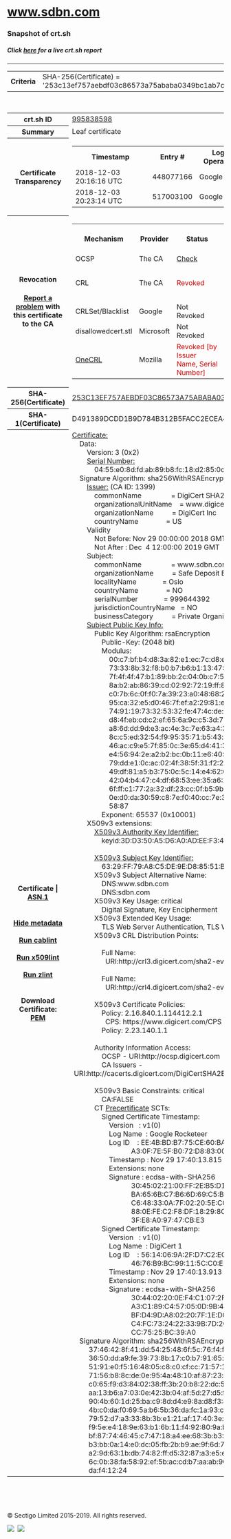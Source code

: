 # www.sdbn.com
### Snapshot of crt.sh
##### Click [here](https://crt.sh/?q=253C13EF757AEBDF03C86573A75ABABA0349BC1AB7CDC8D29C6206BC4227EDAA) for a live crt.sh report

---
<!DOCTYPE HTML PUBLIC "-//W3C//DTD HTML 4.0 Transitional//EN">
<HTML>

<BODY>

<TABLE>
  <TR>
    <TH class="outer">Criteria</TH>
    <TD class="outer">SHA-256(Certificate) = '253c13ef757aebdf03c86573a75ababa0349bc1ab7cdc8d29c6206bc4227edaa'</TD>
  </TR>
</TABLE>
<BR>
<TABLE>
  <TR>
    <TH class="outer">crt.sh ID</TH>
    <TD class="outer"><A href="?id=995838598">995838598</A></TD>
  </TR>
  <TR>
    <TH class="outer">Summary</TH>
    <TD class="outer">Leaf certificate</TD>
  </TR>
  <TR>
    <TH class="outer">Certificate<BR>Transparency</TH>
    <TD class="outer">
<TABLE class="options" style="margin-left:0px">
  <TR>
    <TH>Timestamp</TH>
    <TH>Entry #</TH>
    <TH>Log Operator</TH>
    <TH>Log URL</TH>
  </TR>
  <TR>
    <TD>2018-12-03&nbsp; <FONT class="small">20:16:16 UTC</FONT></TD>
    <TD>448077166</TD>
    <TD>Google</TD>
    <TD>https://ct.googleapis.com/pilot</TD>
  </TR>
  <TR>
    <TD>2018-12-03&nbsp; <FONT class="small">20:23:14 UTC</FONT></TD>
    <TD>517003100</TD>
    <TD>Google</TD>
    <TD>https://ct.googleapis.com/rocketeer</TD>
  </TR>
</TABLE>
    </TD>
  </TR>
  <TR>
    <TH class="outer">Revocation<BR><BR>
      <DIV class="small" style="padding-top:3px"><A href="?id=995838598&opt=problemreporting">Report a problem</A> with<BR>this certificate to the CA</DIV></TH>
    <TD class="outer">
      <TABLE class="options" style="margin-left:0px">
        <TR>
          <TH>Mechanism</TH>
          <TH>Provider</TH>
          <TH>Status</TH>
          <TH>Revocation Date</TH>
          <TH>Last Observed in CRL</TH>
          <TH>Last Checked <SPAN style="color:#CC0000;vertical-align:middle;font-size:70%;font-weight:normal">(Error)</SPAN></TH>
        </TR>
        <TR>
          <TD>OCSP</TD>
          <TD>The CA</TD>
          <TD><A href="?id=995838598&opt=ocsp">Check</A></TD>
          <TD><SPAN style="color:#888888">?</SPAN></TD>
          <TD><SPAN style="color:#888888">n/a</SPAN></TD>
          <TD><SPAN style="color:#888888">?</SPAN></TD>
        </TR>
        <TR>
          <TD>CRL</TD>
          <TD>The CA</TD>
          <TD><SPAN style="color:#CC0000">Revoked</SPAN></TD><TD>2019-03-20&nbsp; <FONT class="small">06:06:39 UTC</FONT></TD><TD>2019-12-04&nbsp; <FONT class="small">00:43:51 UTC</FONT></TD><TD>2019-12-04&nbsp; <FONT class="small">17:05:19 UTC</FONT></TD>
        </TR>
        <TR>
          <TD>CRLSet/Blacklist</TD>
          <TD>Google</TD>
          <TD>Not Revoked</TD>
          <TD><SPAN style="color:#888888">n/a</SPAN></TD>
          <TD><SPAN style="color:#888888">n/a</SPAN></TD>
          <TD><SPAN style="color:#888888">n/a</SPAN></TD>
        </TR>
        <TR>
          <TD>disallowedcert.stl</TD>
          <TD>Microsoft</TD>
          <TD>Not Revoked</TD>
          <TD><SPAN style="color:#888888">n/a</SPAN></TD>
          <TD><SPAN style="color:#888888">n/a</SPAN></TD>
          <TD><SPAN style="color:#888888">n/a</SPAN></TD>
        </TR>
        <TR>
          <TD><A href="/mozilla-onecrl" target="_blank">OneCRL</A></TD>
          <TD>Mozilla</TD>
          <TD><SPAN style="color:#CC0000">Revoked [by Issuer Name, Serial Number]</SPAN></TD><TD>2019-03-26&nbsp; <FONT class="small">04:37:00 UTC</FONT></TD>
          <TD><SPAN style="color:#888888">n/a</SPAN></TD>
          <TD><SPAN style="color:#888888">n/a</SPAN></TD>
        </TR>
      </TABLE>
    </TD>
  </TR>
  <TR>
    <TH class="outer">SHA-256(Certificate)</TH>
    <TD class="outer"><A href="//censys.io/certificates/253c13ef757aebdf03c86573a75ababa0349bc1ab7cdc8d29c6206bc4227edaa">253C13EF757AEBDF03C86573A75ABABA0349BC1AB7CDC8D29C6206BC4227EDAA</A></TD>
  </TR>
  <TR>
    <TH class="outer">SHA-1(Certificate)</TH>
    <TD class="outer">D491389DCDD1B9D784B312B5FACC2ECEA441A5A7</TD>
  </TR>
  <TR>
    <TH class="outer">Certificate | <A href="?asn1=995838598">ASN.1</A>
      <SPAN class="small"><BR>
      <BR><BR><A href="?id=995838598&opt=nometadata">Hide metadata</A>
      <BR><BR><A href="?id=995838598&opt=cablint">Run cablint</A>
      <BR><BR><A href="?id=995838598&opt=x509lint">Run x509lint</A>
      <BR><BR><A href="?id=995838598&opt=zlint">Run zlint</A>
      <BR><BR><BR>Download Certificate: <A href="?d=995838598">PEM</A>
      </SPAN>
    </TH>
    <TD class="text"><A href="?d=995838598">Certificate:</A><BR>&nbsp;&nbsp;&nbsp;&nbsp;Data:<BR>&nbsp;&nbsp;&nbsp;&nbsp;&nbsp;&nbsp;&nbsp;&nbsp;Version:&nbsp;3&nbsp;(0x2)<BR>&nbsp;&nbsp;&nbsp;&nbsp;&nbsp;&nbsp;&nbsp;&nbsp;<A href="?serial=0455e08dfdab89b8fc18d2850d3ffcfa">Serial&nbsp;Number:</A><BR>&nbsp;&nbsp;&nbsp;&nbsp;&nbsp;&nbsp;&nbsp;&nbsp;&nbsp;&nbsp;&nbsp;&nbsp;04:55:e0:8d:fd:ab:89:b8:fc:18:d2:85:0d:3f:fc:fa<BR>&nbsp;&nbsp;&nbsp;&nbsp;Signature&nbsp;Algorithm:&nbsp;sha256WithRSAEncryption<BR>&nbsp;&nbsp;&nbsp;&nbsp;&nbsp;&nbsp;&nbsp;&nbsp;<A href="?caid=1399">Issuer:</A> <SPAN class="small">(CA ID: 1399)</SPAN><BR>&nbsp;&nbsp;&nbsp;&nbsp;&nbsp;&nbsp;&nbsp;&nbsp;&nbsp;&nbsp;&nbsp;&nbsp;commonName&nbsp;&nbsp;&nbsp;&nbsp;&nbsp;&nbsp;&nbsp;&nbsp;&nbsp;&nbsp;&nbsp;&nbsp;&nbsp;&nbsp;&nbsp;&nbsp;=&nbsp;DigiCert&nbsp;SHA2&nbsp;Extended&nbsp;Validation&nbsp;Server&nbsp;CA<BR>&nbsp;&nbsp;&nbsp;&nbsp;&nbsp;&nbsp;&nbsp;&nbsp;&nbsp;&nbsp;&nbsp;&nbsp;organizationalUnitName&nbsp;&nbsp;&nbsp;&nbsp;=&nbsp;www.digicert.com<BR>&nbsp;&nbsp;&nbsp;&nbsp;&nbsp;&nbsp;&nbsp;&nbsp;&nbsp;&nbsp;&nbsp;&nbsp;organizationName&nbsp;&nbsp;&nbsp;&nbsp;&nbsp;&nbsp;&nbsp;&nbsp;&nbsp;&nbsp;=&nbsp;DigiCert&nbsp;Inc<BR>&nbsp;&nbsp;&nbsp;&nbsp;&nbsp;&nbsp;&nbsp;&nbsp;&nbsp;&nbsp;&nbsp;&nbsp;countryName&nbsp;&nbsp;&nbsp;&nbsp;&nbsp;&nbsp;&nbsp;&nbsp;&nbsp;&nbsp;&nbsp;&nbsp;&nbsp;&nbsp;&nbsp;=&nbsp;US<BR>&nbsp;&nbsp;&nbsp;&nbsp;&nbsp;&nbsp;&nbsp;&nbsp;Validity<BR>&nbsp;&nbsp;&nbsp;&nbsp;&nbsp;&nbsp;&nbsp;&nbsp;&nbsp;&nbsp;&nbsp;&nbsp;Not&nbsp;Before:&nbsp;Nov&nbsp;29&nbsp;00:00:00&nbsp;2018&nbsp;GMT<BR>&nbsp;&nbsp;&nbsp;&nbsp;&nbsp;&nbsp;&nbsp;&nbsp;&nbsp;&nbsp;&nbsp;&nbsp;Not&nbsp;After&nbsp;:&nbsp;Dec&nbsp;&nbsp;4&nbsp;12:00:00&nbsp;2019&nbsp;GMT<BR>&nbsp;&nbsp;&nbsp;&nbsp;&nbsp;&nbsp;&nbsp;&nbsp;Subject:<BR>&nbsp;&nbsp;&nbsp;&nbsp;&nbsp;&nbsp;&nbsp;&nbsp;&nbsp;&nbsp;&nbsp;&nbsp;commonName&nbsp;&nbsp;&nbsp;&nbsp;&nbsp;&nbsp;&nbsp;&nbsp;&nbsp;&nbsp;&nbsp;&nbsp;&nbsp;&nbsp;&nbsp;&nbsp;=&nbsp;www.sdbn.com<BR>&nbsp;&nbsp;&nbsp;&nbsp;&nbsp;&nbsp;&nbsp;&nbsp;&nbsp;&nbsp;&nbsp;&nbsp;organizationName&nbsp;&nbsp;&nbsp;&nbsp;&nbsp;&nbsp;&nbsp;&nbsp;&nbsp;&nbsp;=&nbsp;Safe&nbsp;Deposit&nbsp;Bank&nbsp;of&nbsp;Norway&nbsp;AS<BR>&nbsp;&nbsp;&nbsp;&nbsp;&nbsp;&nbsp;&nbsp;&nbsp;&nbsp;&nbsp;&nbsp;&nbsp;localityName&nbsp;&nbsp;&nbsp;&nbsp;&nbsp;&nbsp;&nbsp;&nbsp;&nbsp;&nbsp;&nbsp;&nbsp;&nbsp;&nbsp;=&nbsp;Oslo<BR>&nbsp;&nbsp;&nbsp;&nbsp;&nbsp;&nbsp;&nbsp;&nbsp;&nbsp;&nbsp;&nbsp;&nbsp;countryName&nbsp;&nbsp;&nbsp;&nbsp;&nbsp;&nbsp;&nbsp;&nbsp;&nbsp;&nbsp;&nbsp;&nbsp;&nbsp;&nbsp;&nbsp;=&nbsp;NO<BR>&nbsp;&nbsp;&nbsp;&nbsp;&nbsp;&nbsp;&nbsp;&nbsp;&nbsp;&nbsp;&nbsp;&nbsp;serialNumber&nbsp;&nbsp;&nbsp;&nbsp;&nbsp;&nbsp;&nbsp;&nbsp;&nbsp;&nbsp;&nbsp;&nbsp;&nbsp;&nbsp;=&nbsp;999644392<BR>&nbsp;&nbsp;&nbsp;&nbsp;&nbsp;&nbsp;&nbsp;&nbsp;&nbsp;&nbsp;&nbsp;&nbsp;jurisdictionCountryName&nbsp;&nbsp;&nbsp;=&nbsp;NO<BR>&nbsp;&nbsp;&nbsp;&nbsp;&nbsp;&nbsp;&nbsp;&nbsp;&nbsp;&nbsp;&nbsp;&nbsp;businessCategory&nbsp;&nbsp;&nbsp;&nbsp;&nbsp;&nbsp;&nbsp;&nbsp;&nbsp;&nbsp;=&nbsp;Private&nbsp;Organization<BR>&nbsp;&nbsp;&nbsp;&nbsp;&nbsp;&nbsp;&nbsp;&nbsp;<A href="?spkisha256=38ac10fb408243f1aebdbcc1f92c8459dfa8d1ef3e27a4c283f35c998c6dca29">Subject&nbsp;Public&nbsp;Key&nbsp;Info:</A><BR>&nbsp;&nbsp;&nbsp;&nbsp;&nbsp;&nbsp;&nbsp;&nbsp;&nbsp;&nbsp;&nbsp;&nbsp;Public&nbsp;Key&nbsp;Algorithm:&nbsp;rsaEncryption<BR>&nbsp;&nbsp;&nbsp;&nbsp;&nbsp;&nbsp;&nbsp;&nbsp;&nbsp;&nbsp;&nbsp;&nbsp;&nbsp;&nbsp;&nbsp;&nbsp;Public-Key:&nbsp;(2048&nbsp;bit)<BR>&nbsp;&nbsp;&nbsp;&nbsp;&nbsp;&nbsp;&nbsp;&nbsp;&nbsp;&nbsp;&nbsp;&nbsp;&nbsp;&nbsp;&nbsp;&nbsp;Modulus:<BR>&nbsp;&nbsp;&nbsp;&nbsp;&nbsp;&nbsp;&nbsp;&nbsp;&nbsp;&nbsp;&nbsp;&nbsp;&nbsp;&nbsp;&nbsp;&nbsp;&nbsp;&nbsp;&nbsp;&nbsp;00:c7:bf:b4:d8:3a:82:e1:ec:7c:d8:e2:46:cc:18:<BR>&nbsp;&nbsp;&nbsp;&nbsp;&nbsp;&nbsp;&nbsp;&nbsp;&nbsp;&nbsp;&nbsp;&nbsp;&nbsp;&nbsp;&nbsp;&nbsp;&nbsp;&nbsp;&nbsp;&nbsp;73:33:8b:32:f8:b0:b7:b6:b1:13:47:9c:6b:de:de:<BR>&nbsp;&nbsp;&nbsp;&nbsp;&nbsp;&nbsp;&nbsp;&nbsp;&nbsp;&nbsp;&nbsp;&nbsp;&nbsp;&nbsp;&nbsp;&nbsp;&nbsp;&nbsp;&nbsp;&nbsp;7f:4f:4f:47:b1:89:bb:2c:04:0b:c7:5a:a0:c0:42:<BR>&nbsp;&nbsp;&nbsp;&nbsp;&nbsp;&nbsp;&nbsp;&nbsp;&nbsp;&nbsp;&nbsp;&nbsp;&nbsp;&nbsp;&nbsp;&nbsp;&nbsp;&nbsp;&nbsp;&nbsp;8a:b2:ab:86:39:cd:02:92:72:19:ff:8f:a8:9f:45:<BR>&nbsp;&nbsp;&nbsp;&nbsp;&nbsp;&nbsp;&nbsp;&nbsp;&nbsp;&nbsp;&nbsp;&nbsp;&nbsp;&nbsp;&nbsp;&nbsp;&nbsp;&nbsp;&nbsp;&nbsp;c0:7b:6c:0f:f0:7a:39:23:a0:48:68:2c:32:d2:70:<BR>&nbsp;&nbsp;&nbsp;&nbsp;&nbsp;&nbsp;&nbsp;&nbsp;&nbsp;&nbsp;&nbsp;&nbsp;&nbsp;&nbsp;&nbsp;&nbsp;&nbsp;&nbsp;&nbsp;&nbsp;95:ca:32:e5:d0:46:7f:ef:a2:29:81:ee:7a:37:d0:<BR>&nbsp;&nbsp;&nbsp;&nbsp;&nbsp;&nbsp;&nbsp;&nbsp;&nbsp;&nbsp;&nbsp;&nbsp;&nbsp;&nbsp;&nbsp;&nbsp;&nbsp;&nbsp;&nbsp;&nbsp;74:91:19:73:32:53:32:fe:47:4c:de:c2:6b:d6:5c:<BR>&nbsp;&nbsp;&nbsp;&nbsp;&nbsp;&nbsp;&nbsp;&nbsp;&nbsp;&nbsp;&nbsp;&nbsp;&nbsp;&nbsp;&nbsp;&nbsp;&nbsp;&nbsp;&nbsp;&nbsp;d8:4f:eb:cd:c2:ef:65:6a:9c:c5:3d:74:56:c8:8e:<BR>&nbsp;&nbsp;&nbsp;&nbsp;&nbsp;&nbsp;&nbsp;&nbsp;&nbsp;&nbsp;&nbsp;&nbsp;&nbsp;&nbsp;&nbsp;&nbsp;&nbsp;&nbsp;&nbsp;&nbsp;a8:6d:dd:9d:e3:ac:4e:3c:7e:63:a4:37:ec:c3:d3:<BR>&nbsp;&nbsp;&nbsp;&nbsp;&nbsp;&nbsp;&nbsp;&nbsp;&nbsp;&nbsp;&nbsp;&nbsp;&nbsp;&nbsp;&nbsp;&nbsp;&nbsp;&nbsp;&nbsp;&nbsp;8c:c5:ed:32:54:f9:95:35:71:b5:43:a0:04:45:f7:<BR>&nbsp;&nbsp;&nbsp;&nbsp;&nbsp;&nbsp;&nbsp;&nbsp;&nbsp;&nbsp;&nbsp;&nbsp;&nbsp;&nbsp;&nbsp;&nbsp;&nbsp;&nbsp;&nbsp;&nbsp;46:ac:c9:e5:7f:85:0c:3e:65:d4:41:32:c3:db:9d:<BR>&nbsp;&nbsp;&nbsp;&nbsp;&nbsp;&nbsp;&nbsp;&nbsp;&nbsp;&nbsp;&nbsp;&nbsp;&nbsp;&nbsp;&nbsp;&nbsp;&nbsp;&nbsp;&nbsp;&nbsp;e4:56:94:2e:a2:b2:bc:0b:11:e6:40:99:fb:1f:c7:<BR>&nbsp;&nbsp;&nbsp;&nbsp;&nbsp;&nbsp;&nbsp;&nbsp;&nbsp;&nbsp;&nbsp;&nbsp;&nbsp;&nbsp;&nbsp;&nbsp;&nbsp;&nbsp;&nbsp;&nbsp;79:dd:e1:0c:ac:02:4f:38:5f:31:f2:2f:68:43:94:<BR>&nbsp;&nbsp;&nbsp;&nbsp;&nbsp;&nbsp;&nbsp;&nbsp;&nbsp;&nbsp;&nbsp;&nbsp;&nbsp;&nbsp;&nbsp;&nbsp;&nbsp;&nbsp;&nbsp;&nbsp;49:df:81:a5:b3:75:0c:5c:14:e4:62:67:c2:da:00:<BR>&nbsp;&nbsp;&nbsp;&nbsp;&nbsp;&nbsp;&nbsp;&nbsp;&nbsp;&nbsp;&nbsp;&nbsp;&nbsp;&nbsp;&nbsp;&nbsp;&nbsp;&nbsp;&nbsp;&nbsp;42:04:b4:47:c4:df:68:53:ee:35:a6:2f:9c:3d:dd:<BR>&nbsp;&nbsp;&nbsp;&nbsp;&nbsp;&nbsp;&nbsp;&nbsp;&nbsp;&nbsp;&nbsp;&nbsp;&nbsp;&nbsp;&nbsp;&nbsp;&nbsp;&nbsp;&nbsp;&nbsp;6f:ff:c1:77:2a:32:df:23:cc:0f:b5:9b:72:c0:7f:<BR>&nbsp;&nbsp;&nbsp;&nbsp;&nbsp;&nbsp;&nbsp;&nbsp;&nbsp;&nbsp;&nbsp;&nbsp;&nbsp;&nbsp;&nbsp;&nbsp;&nbsp;&nbsp;&nbsp;&nbsp;0e:d0:da:30:59:c8:7e:f0:40:cc:7e:32:28:b8:a5:<BR>&nbsp;&nbsp;&nbsp;&nbsp;&nbsp;&nbsp;&nbsp;&nbsp;&nbsp;&nbsp;&nbsp;&nbsp;&nbsp;&nbsp;&nbsp;&nbsp;&nbsp;&nbsp;&nbsp;&nbsp;58:87<BR>&nbsp;&nbsp;&nbsp;&nbsp;&nbsp;&nbsp;&nbsp;&nbsp;&nbsp;&nbsp;&nbsp;&nbsp;&nbsp;&nbsp;&nbsp;&nbsp;Exponent:&nbsp;65537&nbsp;(0x10001)<BR>&nbsp;&nbsp;&nbsp;&nbsp;&nbsp;&nbsp;&nbsp;&nbsp;X509v3&nbsp;extensions:<BR>&nbsp;&nbsp;&nbsp;&nbsp;&nbsp;&nbsp;&nbsp;&nbsp;&nbsp;&nbsp;&nbsp;&nbsp;<A href="?ski=3dd350a5d6a0adeef34a600a65d321d4f8f8d60f">X509v3&nbsp;Authority&nbsp;Key&nbsp;Identifier:</A><BR>&nbsp;&nbsp;&nbsp;&nbsp;&nbsp;&nbsp;&nbsp;&nbsp;&nbsp;&nbsp;&nbsp;&nbsp;&nbsp;&nbsp;&nbsp;&nbsp;keyid:3D:D3:50:A5:D6:A0:AD:EE:F3:4A:60:0A:65:D3:21:D4:F8:F8:D6:0F<BR><BR>&nbsp;&nbsp;&nbsp;&nbsp;&nbsp;&nbsp;&nbsp;&nbsp;&nbsp;&nbsp;&nbsp;&nbsp;<A href="?ski=6329ff79a8c5de9ed88551bd2ae039da3d49363e">X509v3&nbsp;Subject&nbsp;Key&nbsp;Identifier:</A><BR>&nbsp;&nbsp;&nbsp;&nbsp;&nbsp;&nbsp;&nbsp;&nbsp;&nbsp;&nbsp;&nbsp;&nbsp;&nbsp;&nbsp;&nbsp;&nbsp;63:29:FF:79:A8:C5:DE:9E:D8:85:51:BD:2A:E0:39:DA:3D:49:36:3E<BR>&nbsp;&nbsp;&nbsp;&nbsp;&nbsp;&nbsp;&nbsp;&nbsp;&nbsp;&nbsp;&nbsp;&nbsp;X509v3&nbsp;Subject&nbsp;Alternative&nbsp;Name:&nbsp;<BR>&nbsp;&nbsp;&nbsp;&nbsp;&nbsp;&nbsp;&nbsp;&nbsp;&nbsp;&nbsp;&nbsp;&nbsp;&nbsp;&nbsp;&nbsp;&nbsp;DNS:www.sdbn.com<BR>&nbsp;&nbsp;&nbsp;&nbsp;&nbsp;&nbsp;&nbsp;&nbsp;&nbsp;&nbsp;&nbsp;&nbsp;&nbsp;&nbsp;&nbsp;&nbsp;DNS:sdbn.com<BR>&nbsp;&nbsp;&nbsp;&nbsp;&nbsp;&nbsp;&nbsp;&nbsp;&nbsp;&nbsp;&nbsp;&nbsp;X509v3&nbsp;Key&nbsp;Usage:&nbsp;critical<BR>&nbsp;&nbsp;&nbsp;&nbsp;&nbsp;&nbsp;&nbsp;&nbsp;&nbsp;&nbsp;&nbsp;&nbsp;&nbsp;&nbsp;&nbsp;&nbsp;Digital&nbsp;Signature,&nbsp;Key&nbsp;Encipherment<BR>&nbsp;&nbsp;&nbsp;&nbsp;&nbsp;&nbsp;&nbsp;&nbsp;&nbsp;&nbsp;&nbsp;&nbsp;X509v3&nbsp;Extended&nbsp;Key&nbsp;Usage:&nbsp;<BR>&nbsp;&nbsp;&nbsp;&nbsp;&nbsp;&nbsp;&nbsp;&nbsp;&nbsp;&nbsp;&nbsp;&nbsp;&nbsp;&nbsp;&nbsp;&nbsp;TLS&nbsp;Web&nbsp;Server&nbsp;Authentication,&nbsp;TLS&nbsp;Web&nbsp;Client&nbsp;Authentication<BR>&nbsp;&nbsp;&nbsp;&nbsp;&nbsp;&nbsp;&nbsp;&nbsp;&nbsp;&nbsp;&nbsp;&nbsp;X509v3&nbsp;CRL&nbsp;Distribution&nbsp;Points:&nbsp;<BR><BR>&nbsp;&nbsp;&nbsp;&nbsp;&nbsp;&nbsp;&nbsp;&nbsp;&nbsp;&nbsp;&nbsp;&nbsp;&nbsp;&nbsp;&nbsp;&nbsp;Full&nbsp;Name:<BR>&nbsp;&nbsp;&nbsp;&nbsp;&nbsp;&nbsp;&nbsp;&nbsp;&nbsp;&nbsp;&nbsp;&nbsp;&nbsp;&nbsp;&nbsp;&nbsp;&nbsp;&nbsp;URI:http://crl3.digicert.com/sha2-ev-server-g2.crl<BR><BR>&nbsp;&nbsp;&nbsp;&nbsp;&nbsp;&nbsp;&nbsp;&nbsp;&nbsp;&nbsp;&nbsp;&nbsp;&nbsp;&nbsp;&nbsp;&nbsp;Full&nbsp;Name:<BR>&nbsp;&nbsp;&nbsp;&nbsp;&nbsp;&nbsp;&nbsp;&nbsp;&nbsp;&nbsp;&nbsp;&nbsp;&nbsp;&nbsp;&nbsp;&nbsp;&nbsp;&nbsp;URI:http://crl4.digicert.com/sha2-ev-server-g2.crl<BR><BR>&nbsp;&nbsp;&nbsp;&nbsp;&nbsp;&nbsp;&nbsp;&nbsp;&nbsp;&nbsp;&nbsp;&nbsp;X509v3&nbsp;Certificate&nbsp;Policies:&nbsp;<BR>&nbsp;&nbsp;&nbsp;&nbsp;&nbsp;&nbsp;&nbsp;&nbsp;&nbsp;&nbsp;&nbsp;&nbsp;&nbsp;&nbsp;&nbsp;&nbsp;Policy:&nbsp;2.16.840.1.114412.2.1<BR>&nbsp;&nbsp;&nbsp;&nbsp;&nbsp;&nbsp;&nbsp;&nbsp;&nbsp;&nbsp;&nbsp;&nbsp;&nbsp;&nbsp;&nbsp;&nbsp;&nbsp;&nbsp;CPS:&nbsp;https://www.digicert.com/CPS<BR>&nbsp;&nbsp;&nbsp;&nbsp;&nbsp;&nbsp;&nbsp;&nbsp;&nbsp;&nbsp;&nbsp;&nbsp;&nbsp;&nbsp;&nbsp;&nbsp;Policy:&nbsp;2.23.140.1.1<BR><BR>&nbsp;&nbsp;&nbsp;&nbsp;&nbsp;&nbsp;&nbsp;&nbsp;&nbsp;&nbsp;&nbsp;&nbsp;Authority&nbsp;Information&nbsp;Access:&nbsp;<BR>&nbsp;&nbsp;&nbsp;&nbsp;&nbsp;&nbsp;&nbsp;&nbsp;&nbsp;&nbsp;&nbsp;&nbsp;&nbsp;&nbsp;&nbsp;&nbsp;OCSP&nbsp;-&nbsp;URI:http://ocsp.digicert.com<BR>&nbsp;&nbsp;&nbsp;&nbsp;&nbsp;&nbsp;&nbsp;&nbsp;&nbsp;&nbsp;&nbsp;&nbsp;&nbsp;&nbsp;&nbsp;&nbsp;CA&nbsp;Issuers&nbsp;-&nbsp;URI:http://cacerts.digicert.com/DigiCertSHA2ExtendedValidationServerCA.crt<BR><BR>&nbsp;&nbsp;&nbsp;&nbsp;&nbsp;&nbsp;&nbsp;&nbsp;&nbsp;&nbsp;&nbsp;&nbsp;X509v3&nbsp;Basic&nbsp;Constraints:&nbsp;critical<BR>&nbsp;&nbsp;&nbsp;&nbsp;&nbsp;&nbsp;&nbsp;&nbsp;&nbsp;&nbsp;&nbsp;&nbsp;&nbsp;&nbsp;&nbsp;&nbsp;CA:FALSE<BR>&nbsp;&nbsp;&nbsp;&nbsp;&nbsp;&nbsp;&nbsp;&nbsp;&nbsp;&nbsp;&nbsp;&nbsp;CT <A href="?id=987637007">Precertificate</A>&nbsp;SCTs:&nbsp;<BR>&nbsp;&nbsp;&nbsp;&nbsp;&nbsp;&nbsp;&nbsp;&nbsp;&nbsp;&nbsp;&nbsp;&nbsp;&nbsp;&nbsp;&nbsp;&nbsp;Signed&nbsp;Certificate&nbsp;Timestamp:<BR>&nbsp;&nbsp;&nbsp;&nbsp;&nbsp;&nbsp;&nbsp;&nbsp;&nbsp;&nbsp;&nbsp;&nbsp;&nbsp;&nbsp;&nbsp;&nbsp;&nbsp;&nbsp;&nbsp;&nbsp;Version&nbsp;&nbsp;&nbsp;:&nbsp;v1(0)<BR>&nbsp;&nbsp;&nbsp;&nbsp;&nbsp;&nbsp;&nbsp;&nbsp;&nbsp;&nbsp;&nbsp;&nbsp;&nbsp;&nbsp;&nbsp;&nbsp;&nbsp;&nbsp;&nbsp;&nbsp;Log&nbsp;Name&nbsp;&nbsp;:&nbsp;Google&nbsp;Rocketeer<BR>&nbsp;&nbsp;&nbsp;&nbsp;&nbsp;&nbsp;&nbsp;&nbsp;&nbsp;&nbsp;&nbsp;&nbsp;&nbsp;&nbsp;&nbsp;&nbsp;&nbsp;&nbsp;&nbsp;&nbsp;Log&nbsp;ID&nbsp;&nbsp;&nbsp;&nbsp;:&nbsp;EE:4B:BD:B7:75:CE:60:BA:E1:42:69:1F:AB:E1:9E:66:<BR>&nbsp;&nbsp;&nbsp;&nbsp;&nbsp;&nbsp;&nbsp;&nbsp;&nbsp;&nbsp;&nbsp;&nbsp;&nbsp;&nbsp;&nbsp;&nbsp;&nbsp;&nbsp;&nbsp;&nbsp;&nbsp;&nbsp;&nbsp;&nbsp;&nbsp;&nbsp;&nbsp;&nbsp;&nbsp;&nbsp;&nbsp;&nbsp;A3:0F:7E:5F:B0:72:D8:83:00:C4:7B:89:7A:A8:FD:CB<BR>&nbsp;&nbsp;&nbsp;&nbsp;&nbsp;&nbsp;&nbsp;&nbsp;&nbsp;&nbsp;&nbsp;&nbsp;&nbsp;&nbsp;&nbsp;&nbsp;&nbsp;&nbsp;&nbsp;&nbsp;Timestamp&nbsp;:&nbsp;Nov&nbsp;29&nbsp;17:40:13.815&nbsp;2018&nbsp;GMT<BR>&nbsp;&nbsp;&nbsp;&nbsp;&nbsp;&nbsp;&nbsp;&nbsp;&nbsp;&nbsp;&nbsp;&nbsp;&nbsp;&nbsp;&nbsp;&nbsp;&nbsp;&nbsp;&nbsp;&nbsp;Extensions:&nbsp;none<BR>&nbsp;&nbsp;&nbsp;&nbsp;&nbsp;&nbsp;&nbsp;&nbsp;&nbsp;&nbsp;&nbsp;&nbsp;&nbsp;&nbsp;&nbsp;&nbsp;&nbsp;&nbsp;&nbsp;&nbsp;Signature&nbsp;:&nbsp;ecdsa-with-SHA256<BR>&nbsp;&nbsp;&nbsp;&nbsp;&nbsp;&nbsp;&nbsp;&nbsp;&nbsp;&nbsp;&nbsp;&nbsp;&nbsp;&nbsp;&nbsp;&nbsp;&nbsp;&nbsp;&nbsp;&nbsp;&nbsp;&nbsp;&nbsp;&nbsp;&nbsp;&nbsp;&nbsp;&nbsp;&nbsp;&nbsp;&nbsp;&nbsp;30:45:02:21:00:FF:2E:B5:D1:AE:4F:28:41:2E:F9:5D:<BR>&nbsp;&nbsp;&nbsp;&nbsp;&nbsp;&nbsp;&nbsp;&nbsp;&nbsp;&nbsp;&nbsp;&nbsp;&nbsp;&nbsp;&nbsp;&nbsp;&nbsp;&nbsp;&nbsp;&nbsp;&nbsp;&nbsp;&nbsp;&nbsp;&nbsp;&nbsp;&nbsp;&nbsp;&nbsp;&nbsp;&nbsp;&nbsp;BA:65:6B:C7:B6:6D:69:C5:B2:CA:7F:AC:A5:D6:BD:7E:<BR>&nbsp;&nbsp;&nbsp;&nbsp;&nbsp;&nbsp;&nbsp;&nbsp;&nbsp;&nbsp;&nbsp;&nbsp;&nbsp;&nbsp;&nbsp;&nbsp;&nbsp;&nbsp;&nbsp;&nbsp;&nbsp;&nbsp;&nbsp;&nbsp;&nbsp;&nbsp;&nbsp;&nbsp;&nbsp;&nbsp;&nbsp;&nbsp;C6:48:33:0A:7F:02:20:5E:C0:A7:8C:06:B7:74:AC:9C:<BR>&nbsp;&nbsp;&nbsp;&nbsp;&nbsp;&nbsp;&nbsp;&nbsp;&nbsp;&nbsp;&nbsp;&nbsp;&nbsp;&nbsp;&nbsp;&nbsp;&nbsp;&nbsp;&nbsp;&nbsp;&nbsp;&nbsp;&nbsp;&nbsp;&nbsp;&nbsp;&nbsp;&nbsp;&nbsp;&nbsp;&nbsp;&nbsp;88:0E:FE:C2:F8:DF:18:29:8C:CA:45:07:E6:06:1B:AC:<BR>&nbsp;&nbsp;&nbsp;&nbsp;&nbsp;&nbsp;&nbsp;&nbsp;&nbsp;&nbsp;&nbsp;&nbsp;&nbsp;&nbsp;&nbsp;&nbsp;&nbsp;&nbsp;&nbsp;&nbsp;&nbsp;&nbsp;&nbsp;&nbsp;&nbsp;&nbsp;&nbsp;&nbsp;&nbsp;&nbsp;&nbsp;&nbsp;3F:E8:A0:97:47:CB:E3<BR>&nbsp;&nbsp;&nbsp;&nbsp;&nbsp;&nbsp;&nbsp;&nbsp;&nbsp;&nbsp;&nbsp;&nbsp;&nbsp;&nbsp;&nbsp;&nbsp;Signed&nbsp;Certificate&nbsp;Timestamp:<BR>&nbsp;&nbsp;&nbsp;&nbsp;&nbsp;&nbsp;&nbsp;&nbsp;&nbsp;&nbsp;&nbsp;&nbsp;&nbsp;&nbsp;&nbsp;&nbsp;&nbsp;&nbsp;&nbsp;&nbsp;Version&nbsp;&nbsp;&nbsp;:&nbsp;v1(0)<BR>&nbsp;&nbsp;&nbsp;&nbsp;&nbsp;&nbsp;&nbsp;&nbsp;&nbsp;&nbsp;&nbsp;&nbsp;&nbsp;&nbsp;&nbsp;&nbsp;&nbsp;&nbsp;&nbsp;&nbsp;Log&nbsp;Name&nbsp;&nbsp;:&nbsp;DigiCert&nbsp;1<BR>&nbsp;&nbsp;&nbsp;&nbsp;&nbsp;&nbsp;&nbsp;&nbsp;&nbsp;&nbsp;&nbsp;&nbsp;&nbsp;&nbsp;&nbsp;&nbsp;&nbsp;&nbsp;&nbsp;&nbsp;Log&nbsp;ID&nbsp;&nbsp;&nbsp;&nbsp;:&nbsp;56:14:06:9A:2F:D7:C2:EC:D3:F5:E1:BD:44:B2:3E:C7:<BR>&nbsp;&nbsp;&nbsp;&nbsp;&nbsp;&nbsp;&nbsp;&nbsp;&nbsp;&nbsp;&nbsp;&nbsp;&nbsp;&nbsp;&nbsp;&nbsp;&nbsp;&nbsp;&nbsp;&nbsp;&nbsp;&nbsp;&nbsp;&nbsp;&nbsp;&nbsp;&nbsp;&nbsp;&nbsp;&nbsp;&nbsp;&nbsp;46:76:B9:BC:99:11:5C:C0:EF:94:98:55:D6:89:D0:DD<BR>&nbsp;&nbsp;&nbsp;&nbsp;&nbsp;&nbsp;&nbsp;&nbsp;&nbsp;&nbsp;&nbsp;&nbsp;&nbsp;&nbsp;&nbsp;&nbsp;&nbsp;&nbsp;&nbsp;&nbsp;Timestamp&nbsp;:&nbsp;Nov&nbsp;29&nbsp;17:40:13.913&nbsp;2018&nbsp;GMT<BR>&nbsp;&nbsp;&nbsp;&nbsp;&nbsp;&nbsp;&nbsp;&nbsp;&nbsp;&nbsp;&nbsp;&nbsp;&nbsp;&nbsp;&nbsp;&nbsp;&nbsp;&nbsp;&nbsp;&nbsp;Extensions:&nbsp;none<BR>&nbsp;&nbsp;&nbsp;&nbsp;&nbsp;&nbsp;&nbsp;&nbsp;&nbsp;&nbsp;&nbsp;&nbsp;&nbsp;&nbsp;&nbsp;&nbsp;&nbsp;&nbsp;&nbsp;&nbsp;Signature&nbsp;:&nbsp;ecdsa-with-SHA256<BR>&nbsp;&nbsp;&nbsp;&nbsp;&nbsp;&nbsp;&nbsp;&nbsp;&nbsp;&nbsp;&nbsp;&nbsp;&nbsp;&nbsp;&nbsp;&nbsp;&nbsp;&nbsp;&nbsp;&nbsp;&nbsp;&nbsp;&nbsp;&nbsp;&nbsp;&nbsp;&nbsp;&nbsp;&nbsp;&nbsp;&nbsp;&nbsp;30:44:02:20:0E:F4:C1:07:2F:54:01:EF:03:11:F4:C8:<BR>&nbsp;&nbsp;&nbsp;&nbsp;&nbsp;&nbsp;&nbsp;&nbsp;&nbsp;&nbsp;&nbsp;&nbsp;&nbsp;&nbsp;&nbsp;&nbsp;&nbsp;&nbsp;&nbsp;&nbsp;&nbsp;&nbsp;&nbsp;&nbsp;&nbsp;&nbsp;&nbsp;&nbsp;&nbsp;&nbsp;&nbsp;&nbsp;A3:C1:89:C4:57:05:0D:9B:44:FF:C9:BF:75:4E:CD:06:<BR>&nbsp;&nbsp;&nbsp;&nbsp;&nbsp;&nbsp;&nbsp;&nbsp;&nbsp;&nbsp;&nbsp;&nbsp;&nbsp;&nbsp;&nbsp;&nbsp;&nbsp;&nbsp;&nbsp;&nbsp;&nbsp;&nbsp;&nbsp;&nbsp;&nbsp;&nbsp;&nbsp;&nbsp;&nbsp;&nbsp;&nbsp;&nbsp;BF:D4:9D:A8:02:20:7F:1E:DC:DC:52:76:F4:78:F8:BF:<BR>&nbsp;&nbsp;&nbsp;&nbsp;&nbsp;&nbsp;&nbsp;&nbsp;&nbsp;&nbsp;&nbsp;&nbsp;&nbsp;&nbsp;&nbsp;&nbsp;&nbsp;&nbsp;&nbsp;&nbsp;&nbsp;&nbsp;&nbsp;&nbsp;&nbsp;&nbsp;&nbsp;&nbsp;&nbsp;&nbsp;&nbsp;&nbsp;C4:FC:73:24:22:33:9B:7D:2C:D9:C8:67:66:7A:8C:72:<BR>&nbsp;&nbsp;&nbsp;&nbsp;&nbsp;&nbsp;&nbsp;&nbsp;&nbsp;&nbsp;&nbsp;&nbsp;&nbsp;&nbsp;&nbsp;&nbsp;&nbsp;&nbsp;&nbsp;&nbsp;&nbsp;&nbsp;&nbsp;&nbsp;&nbsp;&nbsp;&nbsp;&nbsp;&nbsp;&nbsp;&nbsp;&nbsp;CC:75:25:BC:39:A0<BR>&nbsp;&nbsp;&nbsp;&nbsp;Signature&nbsp;Algorithm:&nbsp;sha256WithRSAEncryption<BR>&nbsp;&nbsp;&nbsp;&nbsp;&nbsp;&nbsp;&nbsp;&nbsp;&nbsp;37:46:42:8f:41:dd:54:25:48:6f:5c:76:f4:f1:35:84:7a:09:<BR>&nbsp;&nbsp;&nbsp;&nbsp;&nbsp;&nbsp;&nbsp;&nbsp;&nbsp;36:50:dd:a9:fe:39:73:8b:17:c0:b7:91:65:ad:e0:d4:53:3f:<BR>&nbsp;&nbsp;&nbsp;&nbsp;&nbsp;&nbsp;&nbsp;&nbsp;&nbsp;51:91:e0:f5:16:48:05:c8:c0:cf:cc:71:57:1f:e7:ee:67:f0:<BR>&nbsp;&nbsp;&nbsp;&nbsp;&nbsp;&nbsp;&nbsp;&nbsp;&nbsp;71:56:b8:8c:de:0e:95:4a:48:10:af:87:23:c1:0d:16:08:18:<BR>&nbsp;&nbsp;&nbsp;&nbsp;&nbsp;&nbsp;&nbsp;&nbsp;&nbsp;c0:65:f9:d3:84:02:38:ff:3b:20:b8:22:dc:50:38:73:ec:07:<BR>&nbsp;&nbsp;&nbsp;&nbsp;&nbsp;&nbsp;&nbsp;&nbsp;&nbsp;aa:13:b6:a7:03:0e:42:3b:04:af:5d:27:d5:fc:b3:67:1b:44:<BR>&nbsp;&nbsp;&nbsp;&nbsp;&nbsp;&nbsp;&nbsp;&nbsp;&nbsp;90:4b:60:1d:25:ba:c9:8d:d4:e9:8a:d8:f3:8b:23:a0:00:57:<BR>&nbsp;&nbsp;&nbsp;&nbsp;&nbsp;&nbsp;&nbsp;&nbsp;&nbsp;4b:c0:da:f0:69:5a:b6:5b:36:da:fc:1a:93:c1:63:24:d7:5c:<BR>&nbsp;&nbsp;&nbsp;&nbsp;&nbsp;&nbsp;&nbsp;&nbsp;&nbsp;79:52:d7:a3:33:8b:3b:e1:21:af:17:40:3e:dc:e9:58:5c:4d:<BR>&nbsp;&nbsp;&nbsp;&nbsp;&nbsp;&nbsp;&nbsp;&nbsp;&nbsp;f9:5e:e4:18:9e:63:b1:6b:11:f4:92:80:9a:bc:ef:7c:1c:d4:<BR>&nbsp;&nbsp;&nbsp;&nbsp;&nbsp;&nbsp;&nbsp;&nbsp;&nbsp;bf:87:74:46:45:c7:47:18:a4:ee:68:3b:b3:59:ea:8a:da:04:<BR>&nbsp;&nbsp;&nbsp;&nbsp;&nbsp;&nbsp;&nbsp;&nbsp;&nbsp;b3:bb:0a:14:e0:dc:05:fb:2b:b9:ae:9f:6d:72:45:a9:dd:88:<BR>&nbsp;&nbsp;&nbsp;&nbsp;&nbsp;&nbsp;&nbsp;&nbsp;&nbsp;a2:9d:63:1b:db:74:82:ff:d5:32:87:a3:e5:e8:47:fa:b2:c7:<BR>&nbsp;&nbsp;&nbsp;&nbsp;&nbsp;&nbsp;&nbsp;&nbsp;&nbsp;6c:0b:38:fa:58:92:ef:5b:ac:cd:b7:aa:ab:90:ac:cc:12:32:<BR>&nbsp;&nbsp;&nbsp;&nbsp;&nbsp;&nbsp;&nbsp;&nbsp;&nbsp;da:f4:12:24<BR>    </TD>
  </TR>
</TABLE>

  <BR><BR><BR>

  <P class="copyright">&copy; Sectigo Limited 2015-2019. All rights reserved.</P>
  <DIV>
    <A href="https://sectigo.com/"><IMG src="/sectigo_s.png"></A>
    &nbsp;<A href="https://github.com/crtsh"><IMG src="/GitHub-Mark-32px.png"></A>
  </DIV>
</BODY>
</HTML>
